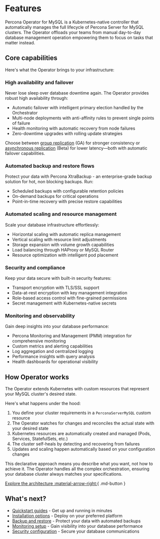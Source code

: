 # Features

Percona Operator for MySQL is a Kubernetes-native controller that automatically manages the full lifecycle of Percona Server for MySQL clusters. The Operator offloads your teams from manual day-to-day database management operation empowering them to focus on tasks that matter instead.

## Core capabilities

Here's what the Operator brings to your infrastructure:

### High availability and failover

Never lose sleep over database downtime again. The Operator provides robust high availability through:

- Automatic failover with intelligent primary election handled by the Orchestrator
- Multi-node deployments with anti-affinity rules to prevent single points of failure  
- Health monitoring with automatic recovery from node failures
- Zero-downtime upgrades with rolling update strategies

Choose between [group replication](architecture.md#replication-types-and-proxy-solutions) (GA) for stronger consistency or [asynchronous replication](architecture.md#replication-types-and-proxy-solutions) (Beta) for lower latency—both with automatic failover capabilities.

### Automated backup and restore flows

Protect your data with Percona XtraBackup - an enterprise-grade backup solution for hot, non blocking backups. Run:

- Scheduled backups with configurable retention policies
- On-demand backups for critical operations
- Point-in-time recovery with precise restore capabilities

### Automated scaling and resource management

Scale your database infrastructure effortlessly:

- Horizontal scaling with automatic replica management
- Vertical scaling with resource limit adjustments
- Storage expansion with volume growth capabilities
- Load balancing through HAProxy or MySQL Router
- Resource optimization with intelligent pod placement

### Security and compliance

Keep your data secure with built-in security features:

- Transport encryption with TLS/SSL support
- Data-at-rest encryption with key management integration
- Role-based access control with fine-grained permissions
- Secret management with Kubernetes-native secrets

### Monitoring and observability

Gain deep insights into your database performance:

- Percona Monitoring and Management (PMM) integration for comprehensive monitoring
- Custom metrics and alerting capabilities
- Log aggregation and centralized logging
- Performance insights with query analysis
- Health dashboards for operational visibility

## How Operator works

The Operator extends Kubernetes with custom resources that represent your MySQL cluster's desired state. 

Here's what happens under the hood:

1. You define your cluster requirements in a `PerconaServerMySQL` custom resource
2. The Operator watches for changes and reconciles the actual state with your desired state
3. Kubernetes resources are automatically created and managed (Pods, Services, StatefulSets, etc.)
4. The cluster self-heals by detecting and recovering from failures
5. Updates and scaling happen automatically based on your configuration changes

This declarative approach means you describe what you want, not how to achieve it. The Operator handles all the complex orchestration, ensuring your database cluster always matches your specifications.

[Explore the architecture :material-arrow-right:](architecture.md){ .md-button }

## What's next?

- [Quickstart guides](quickstart.md) - Get up and running in minutes
- [Installation options](kubernetes.md) - Deploy on your preferred platform  
- [Backup and restore](backups.md) - Protect your data with automated backups
- [Monitoring setup](monitoring.md) - Gain visibility into your database performance
- [Security configuration](TLS.md) - Secure your database communications

